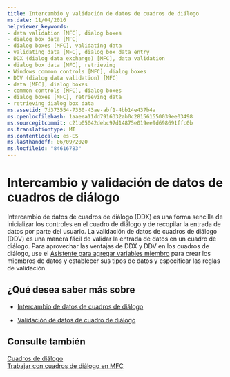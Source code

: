 ```yaml
---
title: Intercambio y validación de datos de cuadros de diálogo
ms.date: 11/04/2016
helpviewer_keywords:
- data validation [MFC], dialog boxes
- dialog box data [MFC]
- dialog boxes [MFC], validating data
- validating data [MFC], dialog box data entry
- DDX (dialog data exchange) [MFC], data validation
- dialog box data [MFC], retrieving
- Windows common controls [MFC], dialog boxes
- DDV (dialog data validation) [MFC]
- data [MFC], dialog boxes
- common controls [MFC], dialog boxes
- dialog boxes [MFC], retrieving data
- retrieving dialog box data
ms.assetid: 7d373554-7330-43ae-abf1-4bb14e437b4a
ms.openlocfilehash: 1aaeea11dd7916332ab0c281561550039ee03498
ms.sourcegitcommit: c21b05042debc97d14875e019ee9d698691ffc0b
ms.translationtype: MT
ms.contentlocale: es-ES
ms.lasthandoff: 06/09/2020
ms.locfileid: "84616783"
---
```

# <a name="dialog-data-exchange-and-validation"></a>Intercambio y validación de datos de cuadros de diálogo

Intercambio de datos de cuadros de diálogo (DDX) es una forma sencilla de inicializar los controles en el cuadro de diálogo y de recopilar la entrada de datos por parte del usuario. La validación de datos de cuadros de diálogo (DDV) es una manera fácil de validar la entrada de datos en un cuadro de diálogo. Para aprovechar las ventajas de DDX y DDV en los cuadros de diálogo, use el [Asistente para agregar variables miembro](../ide/add-member-variable-wizard.md) para crear los miembros de datos y establecer sus tipos de datos y especificar las reglas de validación.

## <a name="what-do-you-want-to-know-more-about"></a>¿Qué desea saber más sobre

- [Intercambio de datos de cuadros de diálogo](dialog-data-exchange.md)

- [Validación de datos de cuadro de diálogo](dialog-data-validation.md)

## <a name="see-also"></a>Consulte también

[Cuadros de diálogo](dialog-boxes.md)<br/>
[Trabajar con cuadros de diálogo en MFC](life-cycle-of-a-dialog-box.md)
